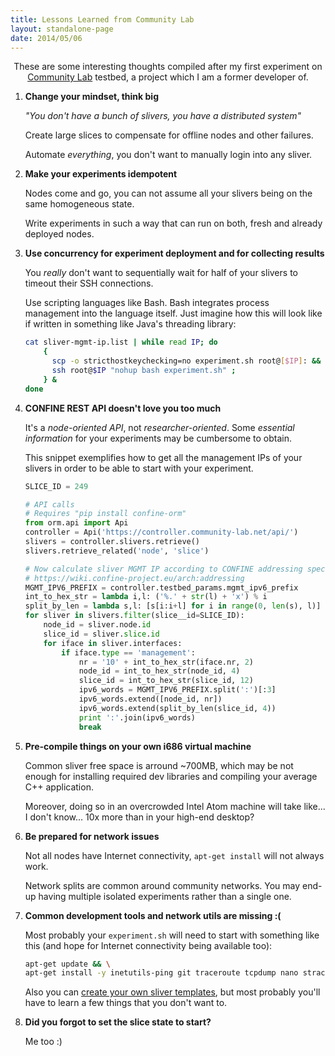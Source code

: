 ```yaml
---
title: Lessons Learned from Community Lab
layout: standalone-page
date: 2014/05/06
---
```


<p class="message" style="text-align:center">
    These are some interesting thoughts compiled after my first experiment on 
    <a href="http://community-lab.net/">Community Lab</a> testbed, a project which I am a former developer of.
</p>


1. **Change your mindset, think big**

    *"You don't have a bunch of slivers, you have a distributed system"*
    
    Create large slices to compensate for offline nodes and other failures.
    
    Automate *everything*, you don't want to manually login into any sliver.


2. **Make your experiments idempotent**

    Nodes come and go, you can not assume all your slivers being on the same homogeneous state.
    
    Write experiments in such a way that can run on both, fresh and already deployed nodes.


3. **Use concurrency for experiment deployment and for collecting results**

    You *really* don't want to sequentially wait for half of your slivers to timeout their SSH connections.
    
    Use scripting languages like Bash. Bash integrates process management into the language itself.
    Just imagine how this will look like if written in something like Java's threading library:
    
    ```bash
    cat sliver-mgmt-ip.list | while read IP; do
        {
          scp -o stricthostkeychecking=no experiment.sh root@[$IP]: &&
          ssh root@$IP "nohup bash experiment.sh" ;
        } &
    done
    ```

4. **CONFINE REST API doesn't love you too much**

    It's a *node-oriented API*, not *researcher-oriented*. Some *essential information* for your experiments may be cumbersome to obtain.
    
    This snippet exemplifies how to get all the management IPs of your slivers in order to be able to start with your experiment.
    
    ```python
    SLICE_ID = 249
    
    # API calls
    # Requires "pip install confine-orm"
    from orm.api import Api
    controller = Api('https://controller.community-lab.net/api/')
    slivers = controller.slivers.retrieve()
    slivers.retrieve_related('node', 'slice')
    
    # Now calculate sliver MGMT IP according to CONFINE addressing specs
    # https://wiki.confine-project.eu/arch:addressing
    MGMT_IPV6_PREFIX = controller.testbed_params.mgmt_ipv6_prefix
    int_to_hex_str = lambda i,l: ('%.' + str(l) + 'x') % i
    split_by_len = lambda s,l: [s[i:i+l] for i in range(0, len(s), l)]
    for sliver in slivers.filter(slice__id=SLICE_ID):
        node_id = sliver.node.id
        slice_id = sliver.slice.id
        for iface in sliver.interfaces:
            if iface.type == 'management':
                nr = '10' + int_to_hex_str(iface.nr, 2)
                node_id = int_to_hex_str(node_id, 4)
                slice_id = int_to_hex_str(slice_id, 12)
                ipv6_words = MGMT_IPV6_PREFIX.split(':')[:3]
                ipv6_words.extend([node_id, nr])
                ipv6_words.extend(split_by_len(slice_id, 4))
                print ':'.join(ipv6_words)
                break
    ```

5. **Pre-compile things on your own i686 virtual machine**

    Common sliver free space is arround ~700MB, which may be not enough for installing required dev libraries and compiling your average C++ application.
    
    Moreover, doing so in an overcrowded Intel Atom machine will take like... I don't know... 10x more than in your high-end desktop?


6. **Be prepared for network issues**

    Not all nodes have Internet connectivity, `apt-get install` will not always work.

    Network splits are common around community networks. You may end-up having multiple isolated experiments rather than a single one.


7. **Common development tools and network utils are missing :(**

    Most probably your `experiment.sh` will need to start with something like this (and hope for Internet connectivity being available too):
    
    ```bash
    apt-get update && \
    apt-get install -y inetutils-ping git traceroute tcpdump nano strace screen
    ```
    
    Also you can [create your own sliver templates](https://wiki.confine-project.eu/soft:debian-template), but most probably you'll have to learn a few things that you don't want to.


8. **Did you forgot to set the slice state to start?**
    
    Me too :)
